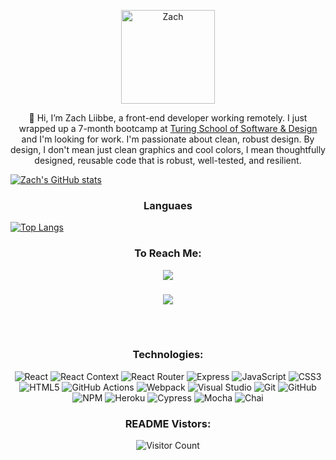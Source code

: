 <p align="center">
  <img position="center" src="https://github.com/zliibbe.png" alt="Zach"
  width="150" height="auto" />
 </p>

<p align="center">
👋 Hi, I’m Zach Liibbe, a front-end developer working remotely. I just wrapped up a 7-month bootcamp at <a href="[url](https://turing.edu/)">Turing School of Software & Design</a> and I'm looking for work. I'm passionate about clean, robust design. By design, I don't mean just clean graphics and cool colors, I mean thoughtfully designed, reusable code that is robust, well-tested, and resilient. 
</p>

<p align="center">

[![Zach's GitHub stats](https://github-readme-stats.vercel.app/api?username=zliibbe&hide=stars&show_icons=true&theme=merko&line_height=35)](https://github.com/anuraghazra/github-readme-stats)

</p>


<p display="flex"; justify-content="center">
  <h3 align='center'>Languaes</h3>
  <p align='center'>
  
  [![Top Langs](https://github-readme-stats.vercel.app/api/top-langs/?username=zliibbe&theme=merko)](https://github.com/anuraghazra/github-readme-stats)
</p>
 
<p display='flex'; align-contents="center" >
  <h3 align='center'> To Reach Me: </h3>
  <div align='center'>
  <img src="https://img.shields.io/badge/Gmail-445c36?style=for-the-badge=&logo=gmail&logoColor=white" href="mailto: zliibbe@gmail.com" /> <h3></h3>
  <img src="https://img.shields.io/badge/LinkedIn-007?&logo=linkedin&logoColor=white" href="https://www.linkedin.com/in/zachliibbe/">
</p>

<br></br>
<h3 display='flex'; align-contents="center"> Technologies: </h3>

![React](https://img.shields.io/badge/react-%2320232a.svg?style=for-the-badge&logo=react&logoColor=%2361DAFB)
![React Context](https://img.shields.io/badge/react_context-%2320232a.svg?style=for-the-badge&logo=react&logoColor=%2361DAFB)
![React Router](https://img.shields.io/badge/React_Router-CA4245?style=for-the-badge&logo=react-router&logoColor=white)
![Express](https://img.shields.io/badge/Express.js-404D59?style=for-the-badge)
![JavaScript](https://img.shields.io/badge/javascript-%23323330.svg?style=for-the-badge&logo=javascript&logoColor=%23F7DF1E)
![CSS3](https://img.shields.io/badge/css3-%231572B6.svg?style=for-the-badge&logo=css3&logoColor=white)
![HTML5](https://img.shields.io/badge/html5-%23E34F26.svg?style=for-the-badge&logo=html5&logoColor=white)
![GitHub Actions](https://img.shields.io/badge/github%20actions-%232671E5.svg?style=for-the-badge&logo=githubactions&logoColor=white)
![Webpack](https://img.shields.io/badge/webpack-%238DD6F9.svg?style=for-the-badge&logo=webpack&logoColor=black)
![Visual Studio](https://img.shields.io/badge/Visual%20Studio-5C2D91.svg?style=for-the-badge&logo=visual-studio&logoColor=white)
![Git](https://img.shields.io/badge/git-%23F05033.svg?style=for-the-badge&logo=git&logoColor=white)
![GitHub](https://img.shields.io/badge/github-%23121011.svg?style=for-the-badge&logo=github&logoColor=white)
![NPM](https://img.shields.io/badge/NPM-%23000000.svg?style=for-the-badge&logo=npm&logoColor=white)
![Heroku](https://img.shields.io/badge/Heroku-430098?style=for-the-badge&logo=heroku&logoColor=white)
![Cypress](https://img.shields.io/badge/-cypress-%23E5E5E5?style=for-the-badge&logo=cypress&logoColor=058a5e)
![Mocha](https://img.shields.io/badge/-mocha-%238D6748?style=for-the-badge&logo=mocha&logoColor=white)
![Chai](https://img.shields.io/badge/chai-A30701?style=for-the-badge&logo=chai&logoColor=white)



<h3 text-align="center">README Vistors:</h3>

![Visitor Count](https://profile-counter.glitch.me/zliibbe/count.svg)

<!---
zliibbe/zliibbe is a ✨ special ✨ repository because its `README.md` (this file) appears on your GitHub profile.
You can click the Preview link to take a look at your changes.
--->
